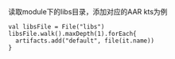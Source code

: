 

读取module下的libs目录，添加对应的AAR kts为例
```
val libsFile = File("libs")
libsFile.walk().maxDepth(1).forEach{
  artifacts.add("default", file(it.name))
}
```
